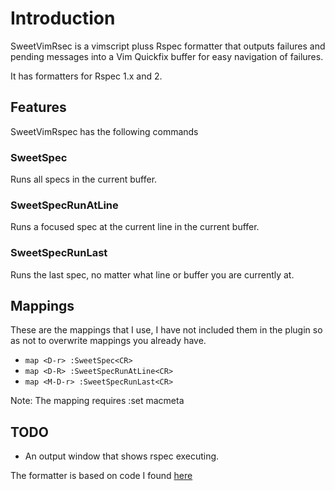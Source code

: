 # Introduction

SweetVimRsec is a vimscript pluss Rspec formatter that outputs failures
and pending messages into a Vim Quickfix buffer for easy navigation of
failures.

It has formatters for Rspec 1.x and 2. 

## Features

SweetVimRspec has the following commands

### SweetSpec

Runs all specs in the current buffer. 

### SweetSpecRunAtLine

Runs a focused spec at the current line in the current buffer. 

### SweetSpecRunLast 

Runs the last spec, no matter what line or buffer you are currently at.

## Mappings

These are the mappings that I use, I have not included them in the
plugin so as not to overwrite mappings you already have.

* `map <D-r> :SweetSpec<CR>`
* `map <D-R> :SweetSpecRunAtLine<CR>`
* `map <M-D-r> :SweetSpecRunLast<CR>`

Note: The <M-D-r> mapping requires :set macmeta

## TODO

* An output window that shows rspec executing. 


The formatter is based on code I found [here](https://wincent.com/blog/running-rspec-specs-from-inside-vim)
